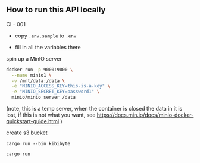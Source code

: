 ## How to run this API locally
CI - 001

* copy `.env.sample` to `.env`

* fill in all the variables there

spin up a MinIO server
```bash
docker run -p 9000:9000 \
  --name minio1 \
  -v /mnt/data:/data \
  -e "MINIO_ACCESS_KEY=this-is-a-key" \
  -e "MINIO_SECRET_KEY=password1" \
  minio/minio server /data
```
(note, this is a temp server,
 when the container is closed the data in it is lost, if this is not what you want,
 see https://docs.min.io/docs/minio-docker-quickstart-guide.html
)

create s3 bucket
```
cargo run --bin kibibyte
```

```bash
cargo run
```